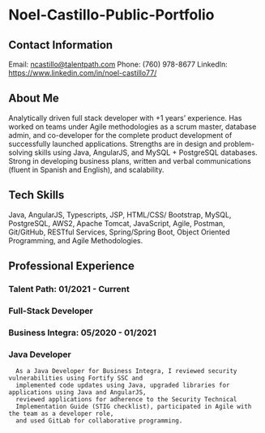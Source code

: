 # Noel-Castillo-Public-Portfolio

## Contact Information

   Email: ncastillo@talentpath.com
   Phone: (760) 978-8677
   LinkedIn: https://www.linkedin.com/in/noel-castillo77/

## About Me

   Analytically driven full stack developer with +1 years’ experience. Has
   worked on teams under Agile methodologies as a scrum master,
   database admin, and co-developer for the complete product
   development of successfully launched applications. Strengths are in
   design and problem-solving skills using Java, AngularJS, and MySQL + PostgreSQL
   databases. Strong in developing business plans, written and verbal
   communications (fluent in Spanish and English), and scalability.
   
## Tech Skills

  Java, AngularJS, Typescripts, JSP, HTML/CSS/
  Bootstrap, MySQL, PostgreSQL, AWS2, Apache
  Tomcat, JavaScript, Agile, Postman,
  Git/GitHub, RESTful Services, Spring/Spring Boot, Object
  Oriented Programming, and Agile Methodologies.
  
## Professional Experience

  ### Talent Path: 01/2021 - Current
  ### Full-Stack Developer
  
  ### Business Integra: 05/2020 - 01/2021
  ### Java Developer
      As a Java Developer for Business Integra, I reviewed security vulnerabilities using Fortify SSC and
      implemented code updates using Java, upgraded libraries for applications using Java and AngularJS,
      reviewed applications for adherence to the Security Technical
      Implementation Guide (STIG checklist), participated in Agile with the team as a developer role,
      and used GitLab for collaborative programming.
            
